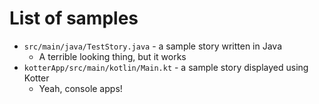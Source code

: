 # List of samples

* `src/main/java/TestStory.java` - a sample story written in Java
  * A terrible looking thing, but it works
* `kotterApp/src/main/kotlin/Main.kt` - a sample story displayed using Kotter
  * Yeah, console apps!